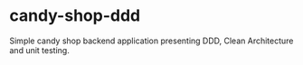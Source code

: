 # candy-shop-ddd
 Simple candy shop backend application presenting DDD, Clean Architecture and unit testing.

